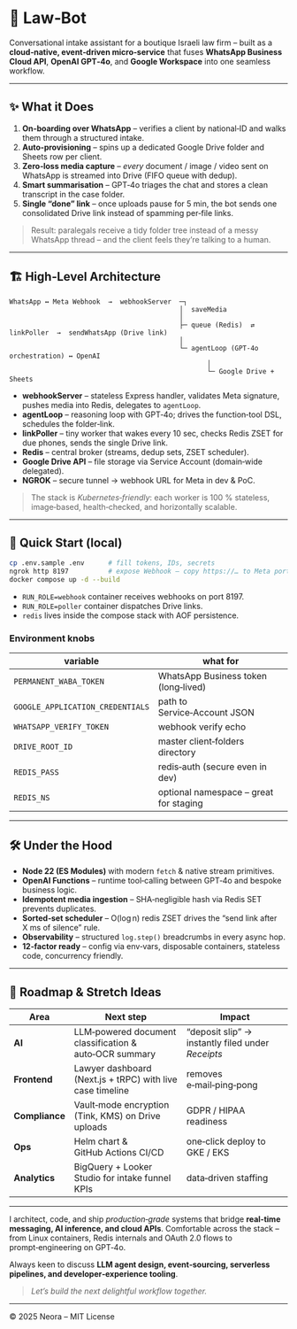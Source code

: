 # 📁  Law‑Bot

Conversational intake assistant for a boutique Israeli law firm – built as a **cloud‑native, event‑driven micro‑service** that fuses **WhatsApp Business Cloud API**, **OpenAI GPT‑4o**, and **Google Workspace** into one seamless workflow.

---

## ✨  What it Does

1. **On‑boarding over WhatsApp** – verifies a client by national‑ID and walks them through a structured intake.
2. **Auto‑provisioning** – spins up a dedicated Google Drive folder and Sheets row per client.
3. **Zero‑loss media capture** – *every* document / image / video sent on WhatsApp is streamed into Drive (FIFO queue with dedup).
4. **Smart summarisation** – GPT‑4o triages the chat and stores a clean transcript in the case folder.
5. **Single “done” link** – once uploads pause for 5 min, the bot sends one consolidated Drive link instead of spamming per‑file links.

> Result: paralegals receive a tidy folder tree instead of a messy WhatsApp thread – and the client feels they’re talking to a human.

---

## 🏗  High‑Level Architecture

```
WhatsApp ↔️ Meta Webhook  →  webhookServer  ─┐
                                           │  saveMedia
                                           │
                                           ├─ queue (Redis)  ⇄  linkPoller  →  sendWhatsApp (Drive link)
                                           │
                                           └─ agentLoop (GPT‑4o orchestration) ↔️ OpenAI
                                                  │
                                                  └─ Google Drive + Sheets
```

* **webhookServer** – stateless Express handler, validates Meta signature, pushes media into Redis, delegates to `agentLoop`.
* **agentLoop** – reasoning loop with GPT‑4o; drives the function‑tool DSL, schedules the folder‑link.
* **linkPoller** – tiny worker that wakes every 10 sec, checks Redis ZSET for due phones, sends the single Drive link.
* **Redis** – central broker (streams, dedup sets, ZSET scheduler).
* **Google Drive API** – file storage via Service Account (domain‑wide delegated).
* **NGROK** – secure tunnel → webhook URL for Meta in dev & PoC.

> The stack is *Kubernetes‑friendly*: each worker is 100 % stateless, image‑based, health‑checked, and horizontally scalable.

---

## 🚀  Quick Start (local)

```bash
cp .env.sample .env      # fill tokens, IDs, secrets
ngrok http 8197          # expose Webhook – copy https://… to Meta portal
docker compose up -d --build
```

* `RUN_ROLE=webhook` container receives webhooks on port 8197.
* `RUN_ROLE=poller` container dispatches Drive links.
* `redis` lives inside the compose stack with AOF persistence.

### Environment knobs

| variable                         | what for                               |
| -------------------------------- | -------------------------------------- |
| `PERMANENT_WABA_TOKEN`           | WhatsApp Business token (long‑lived)   |
| `GOOGLE_APPLICATION_CREDENTIALS` | path to Service‑Account JSON           |
| `WHATSAPP_VERIFY_TOKEN`          | webhook verify echo                    |
| `DRIVE_ROOT_ID`                  | master client‑folders directory        |
| `REDIS_PASS`                     | redis‑auth (secure even in dev)        |
| `REDIS_NS`                       | optional namespace – great for staging |

---

## 🛠  Under the Hood

* **Node 22 (ES Modules)** with modern `fetch` & native stream primitives.
* **OpenAI Functions** – runtime tool‑calling between GPT‑4o and bespoke business logic.
* **Idempotent media ingestion** – SHA‑negligible hash via Redis SET prevents duplicates.
* **Sorted‑set scheduler** – O(log n) redis ZSET drives the “send link after X ms of silence” rule.
* **Observability** – structured `log.step()` breadcrumbs in every async hop.
* **12‑factor ready** – config via env‑vars, disposable containers, stateless code, concurrency friendly.

---

## 🔭  Roadmap & Stretch Ideas

| Area           | Next step                                                 | Impact                                            |
| -------------- | --------------------------------------------------------- | ------------------------------------------------- |
| **AI**         | LLM‑powered document classification & auto‑OCR summary    | “deposit slip” → instantly filed under *Receipts* |
| **Frontend**   | Lawyer dashboard (Next.js + tRPC) with live case timeline | removes e‑mail‑ping‑pong                          |
| **Compliance** | Vault‑mode encryption (Tink, KMS) on Drive uploads        | GDPR / HIPAA readiness                            |
| **Ops**        | Helm chart & GitHub Actions CI/CD                         | one‑click deploy to GKE / EKS                     |
| **Analytics**  | BigQuery + Looker Studio for intake funnel KPIs           | data‑driven staffing                              |

---



I architect, code, and ship *production‑grade* systems that bridge **real‑time messaging, AI inference, and cloud APIs**.  Comfortable across the stack – from Linux containers, Redis internals and OAuth 2.0 flows to prompt‑engineering on GPT‑4o.

Always keen to discuss **LLM agent design, event‑sourcing, serverless pipelines, and developer‑experience tooling**.

> *Let’s build the next delightful workflow together.*

---

© 2025 Neora – MIT License
